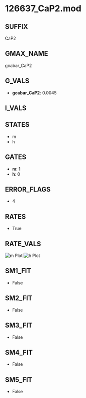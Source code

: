 # 126637_CaP2.mod

## SUFFIX

CaP2

## GMAX_NAME

gcabar_CaP2

## G_VALS

- **gcabar_CaP2**: 0.0045

## I_VALS


## STATES

- m
- h

## GATES

- **m**: 1
- **h**: 0

## ERROR_FLAGS

- 4

## RATES

- True

## RATE_VALS

![m Plot](/Users/pbozelos/Dropbox/icg-Chai-Panos/supermodels/output_markdown_files/Ca/126637_CaP2.mod/images/m.png)
![h Plot](/Users/pbozelos/Dropbox/icg-Chai-Panos/supermodels/output_markdown_files/Ca/126637_CaP2.mod/images/h.png)

## SM1_FIT

- False

## SM2_FIT

- False

## SM3_FIT

- False

## SM4_FIT

- False

## SM5_FIT

- False

